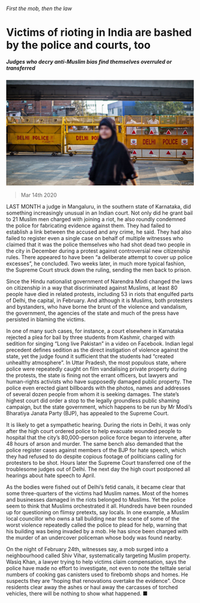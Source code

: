 ###### First the mob, then the law

# Victims of rioting in India are bashed by the police and courts, too 

##### Judges who decry anti-Muslim bias find themselves overruled or transferred 

![image](images/20200314_ASP006_0.jpg) 

> Mar 14th 2020 

LAST MONTH a judge in Mangaluru, in the southern state of Karnataka, did something increasingly unusual in an Indian court. Not only did he grant bail to 21 Muslim men charged with joining a riot, he also roundly condemned the police for fabricating evidence against them. They had failed to establish a link between the accused and any crime, he said. They had also failed to register even a single case on behalf of multiple witnesses who claimed that it was the police themselves who had shot dead two people in the city in December during a protest against controversial new citizenship rules. There appeared to have been “a deliberate attempt to cover up police excesses”, he concluded. Two weeks later, in much more typical fashion, the Supreme Court struck down the ruling, sending the men back to prison.

Since the Hindu nationalist government of Narendra Modi changed the laws on citizenship in a way that discriminated against Muslims, at least 80 people have died in related protests, including 53 in riots that engulfed parts of Delhi, the capital, in February. And although it is Muslims, both protesters and bystanders, who have borne the brunt of the violence and vandalism, the government, the agencies of the state and much of the press have persisted in blaming the victims.


In one of many such cases, for instance, a court elsewhere in Karnataka rejected a plea for bail by three students from Kashmir, charged with sedition for singing “Long live Pakistan” in a video on Facebook. Indian legal precedent defines sedition as the direct instigation of violence against the state, yet the judge found it sufficient that the students had “created unhealthy atmosphere”. In Uttar Pradesh, the most populous state, where police were repeatedly caught on film vandalising private property during the protests, the state is fining not the errant officers, but lawyers and human-rights activists who have supposedly damaged public property. The police even erected giant billboards with the photos, names and addresses of several dozen people from whom it is seeking damages. The state’s highest court did order a stop to the legally groundless public shaming campaign, but the state government, which happens to be run by Mr Modi’s Bharatiya Janata Party (BJP), has appealed to the Supreme Court.

It is likely to get a sympathetic hearing. During the riots in Delhi, it was only after the high court ordered police to help evacuate wounded people to hospital that the city’s 80,000-person police force began to intervene, after 48 hours of arson and murder. The same bench also demanded that the police register cases against members of the BJP for hate speech, which they had refused to do despite copious footage of politicians calling for protesters to be shot. Hours later the Supreme Court transferred one of the troublesome judges out of Delhi. The next day the high court postponed all hearings about hate speech to April.

As the bodies were fished out of Delhi’s fetid canals, it became clear that some three-quarters of the victims had Muslim names. Most of the homes and businesses damaged in the riots belonged to Muslims. Yet the police seem to think that Muslims orchestrated it all. Hundreds have been rounded up for questioning on flimsy pretexts, say locals. In one example, a Muslim local councillor who owns a tall building near the scene of some of the worst violence repeatedly called the police to plead for help, warning that his building was being invaded by a mob. He has since been charged with the murder of an undercover policeman whose body was found nearby.

On the night of February 24th, witnesses say, a mob surged into a neighbourhood called Shiv Vihar, systematically targeting Muslim property. Wasiq Khan, a lawyer trying to help victims claim compensation, says the police have made no effort to investigate, not even to note the telltale serial numbers of cooking gas canisters used to firebomb shops and homes. He suspects they are “hoping that renovations overtake the evidence”. Once residents clear away the ashes or haul away the carcasses of torched vehicles, there will be nothing to show what happened. ■


